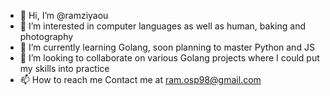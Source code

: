 - 👋 Hi, I’m @ramziyaou
- 👀 I’m interested in computer languages as well as human, baking and photography
- 🌱 I’m currently learning Golang, soon planning to master Python and JS
- 💞️ I’m looking to collaborate on various Golang projects where I could put my skills into practice 
- 📫 How to reach me 
     Contact me at ram.osp98@gmail.com

<!---
ramziyaou/ramziyaou is a ✨ special ✨ repository because its `README.md` (this file) appears on your GitHub profile.
You can click the Preview link to take a look at your changes.
--->
